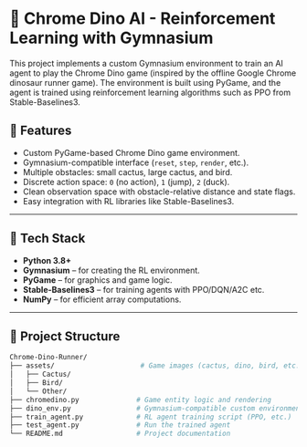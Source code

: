 # 🦖 Chrome Dino AI - Reinforcement Learning with Gymnasium

This project implements a custom Gymnasium environment to train an AI agent to play the Chrome Dino game (inspired by the offline Google Chrome dinosaur runner game). The environment is built using PyGame, and the agent is trained using reinforcement learning algorithms such as PPO from Stable-Baselines3.

## 🚀 Features

- Custom PyGame-based Chrome Dino game environment.
- Gymnasium-compatible interface (`reset`, `step`, `render`, etc.).
- Multiple obstacles: small cactus, large cactus, and bird.
- Discrete action space: `0` (no action), `1` (jump), `2` (duck).
- Clean observation space with obstacle-relative distance and state flags.
- Easy integration with RL libraries like Stable-Baselines3.

---

## 🧠 Tech Stack

- **Python 3.8+**
- **Gymnasium** – for creating the RL environment.
- **PyGame** – for graphics and game logic.
- **Stable-Baselines3** – for training agents with PPO/DQN/A2C etc.
- **NumPy** – for efficient array computations.

---

## 📁 Project Structure

```bash
Chrome-Dino-Runner/
├── assets/                     # Game images (cactus, dino, bird, etc.)
│   ├── Cactus/
│   ├── Bird/
│   └── Other/
├── chromedino.py              # Game entity logic and rendering
├── dino_env.py                # Gymnasium-compatible custom environment
├── train_agent.py             # RL agent training script (PPO, etc.)
├── test_agent.py              # Run the trained agent
└── README.md                  # Project documentation
